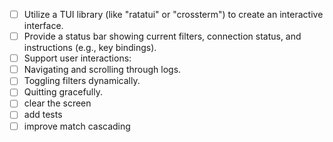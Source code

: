 - [ ] Utilize a TUI library (like "ratatui" or "crossterm") to create an interactive interface.
- [ ] Provide a status bar showing current filters, connection status, and instructions (e.g., key bindings).
- [ ] Support user interactions:
- [ ] Navigating and scrolling through logs.
- [ ] Toggling filters dynamically.
- [ ] Quitting gracefully.
- [ ] clear the screen
- [ ] add tests
- [ ] improve match cascading